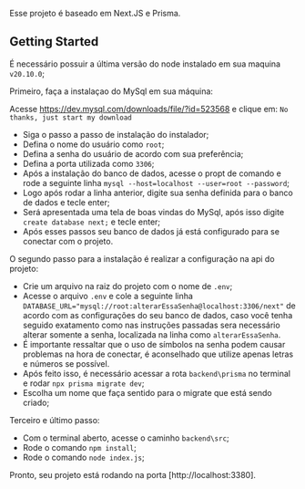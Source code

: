 Esse projeto é baseado em Next.JS e Prisma.

## Getting Started

É necessário possuir a última versão do node instalado em sua maquina `v20.10.0`;

Primeiro, faça a instalaçao do MySql em sua máquina:

Acesse https://dev.mysql.com/downloads/file/?id=523568 e clique em: `No thanks, just start my download`
- Siga o passo a passo de instalação do instalador;
- Defina o nome do usuário como `root`;
- Defina a senha do usuário de acordo com sua preferência;
- Defina a porta utilizada como `3306`;
- Após a instalação do banco de dados, acesse o propt de comando e rode a seguinte linha `mysql --host=localhost --user=root --password`;
- Logo após rodar a linha anterior, digite sua senha definida para o banco de dados e tecle enter;
- Será apresentada uma tela de boas vindas do MySql, após isso digite `create database next;` e tecle enter; 
- Após esses passos seu banco de dados já está configurado para se conectar com o projeto.

O segundo passo para a instalação é realizar a configuração na api do projeto:
- Crie um arquivo na raiz do projeto com o nome de `.env`;
- Acesse o arquivo `.env` e cole a seguinte linha `DATABASE_URL="mysql://root:alterarEssaSenha@localhost:3306/next"` de acordo com as configurações do seu banco de dados, caso você tenha seguido exatamento como nas instruções passadas sera necessário alterar somente a senha, localizada na  linha como `alterarEssaSenha`. 
- É importante ressaltar que o uso de símbolos na senha podem causar problemas na hora de conectar, é aconselhado que utilize apenas letras e números se possível.
- Após feito isso, é necessário acessar a rota `backend\prisma` no terminal e rodar `npx prisma migrate dev`;
- Escolha um nome que faça sentido para o migrate que está sendo criado;

Terceiro e último passo:
- Com o terminal aberto, acesse o caminho `backend\src`;
- Rode o comando `npm install`;
- Rode o comando `node index.js`;

Pronto, seu projeto está rodando na porta [http://localhost:3380].